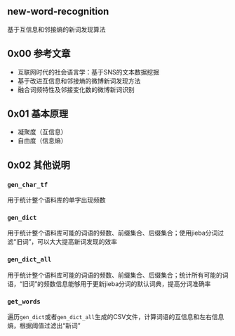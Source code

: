 ## new-word-recognition
基于互信息和邻接熵的新词发现算法

## 0x00 参考文章
- 互联网时代的社会语言学：基于SNS的文本数据挖掘 
- 基于改进互信息和邻接熵的微博新词发现方法
- 融合词频特性及邻接变化数的微博新词识别


## 0x01 基本原理
- 凝聚度（互信息）
- 自由度（信息熵）


## 0x02 其他说明
### `gen_char_tf`
用于统计整个语料库的单字出现频数

### `gen_dict`
用于统计整个语料库可能的词语的频数、前缀集合、后缀集合；使用jieba分词过滤“旧词”，可以大大提高新词发现的效率

### `gen_dict_all`
用于统计整个语料库可能的词语的频数、前缀集合、后缀集合；统计所有可能的词语，“旧词”的频数信息能够用于更新jieba分词的默认词典，提高分词准确率

### `get_words`
遍历`gen_dict`或者`gen_dict_all`生成的CSV文件，计算词语的互信息和左右信息熵，根据阈值过滤出“新词”